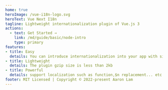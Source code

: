 ```yaml
---
home: true
heroImage: /vue-i18n-logo.svg
heroText: Vue Next I18n
tagline: Lightweight internationalization plugin of Vue.js 3
actions:
  - text: Get Started →
    link: /md/guide/basic/node-intro
    type: primary
features:
- title: Easy
  details: You can introduce internationalization into your app with simple API
- title: Lightweight
  details: The plugin gzip size is less than 2kb
- title: Powerful
  details: support localization such as function,$n replacement... etc
footer: MIT Licensed | Copyright © 2022-present Aaron Lam
---
```

